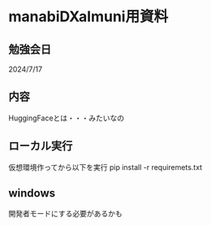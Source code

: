 # manabiDXalmuni用資料

## 勉強会日
2024/7/17

## 内容
HuggingFaceとは・・・みたいなの

## ローカル実行
仮想環境作ってから以下を実行
pip install -r requiremets.txt

## windows
開発者モードにする必要があるかも
